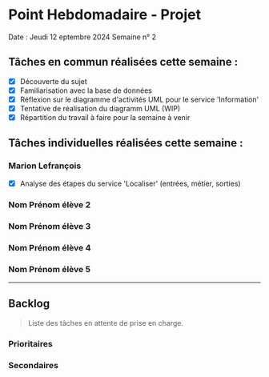 # Point Hebdomadaire - Projet

Date : Jeudi 12 eptembre 2024
Semaine n° 2

## Tâches en commun réalisées cette semaine :

- [x] Découverte du sujet
- [x] Familiarisation avec la base de données
- [x] Réflexion sur le diagramme d'activités UML pour le service 'Information'
- [x] Tentative de réalisation du diagramm UML (WIP)
- [x] Répartition du travail à faire pour la semaine à venir

## Tâches individuelles réalisées cette semaine :

### Marion Lefrançois

- [x] Analyse des étapes du service 'Localiser' (entrées, métier, sorties)

### Nom Prénom élève 2

### Nom Prénom élève 3

### Nom Prénom élève 4

### Nom Prénom élève 5

---

## Backlog

> Liste des tâches en attente de prise en charge.

### Prioritaires

### Secondaires
